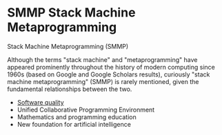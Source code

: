 # SMMP Stack Machine Metaprogramming

Stack Machine Metaprogramming (SMMP)

Although the terms "stack machine" and "metaprogramming" have appeared prominently throughout the history of modern computing since 1960s (based on Google and Google Scholars results), curiously "stack machine metaprogramming" (SMMP) is rarely mentioned, given the fundamental relationships between the two.

- [Software quality](https://github.com/udexon/SMMP/blob/master/SMSM.md)
- Unified Collaborative Programming Environment
- Mathematics and programming education
- New foundation for artificial intelligence

